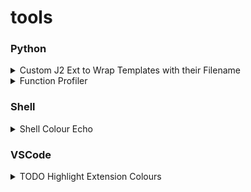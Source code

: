 # tools

### Python

<details>
  <summary>Custom J2 Ext to Wrap Templates with their Filename</summary>

[wrap_templates_extension.py](./python/wrap_templates_extension.py)

Add comments or annotations to template files (`.html.j2`, `.css.j2`, `.js.j2`) before rendering them in a Jinja environment, providing clarity about the start and end of each template block. Example usage;

```py
if os.getenv("LOCAL_MODE") == "yes" and os.getenv("TEST_MODE") != "yes":
    from x.wrap_templates_extension import WrapTemplatesWithNames
    app_jinja_env.add_extension(WrapTemplatesWithNames)
```

</details>

<details>
  <summary>Function Profiler</summary>

[profiler.py](./python/profiler.py)

The `profileme` decorator in Python facilitates function execution profiling, directing the results to a file named after the function being profiled. It offers options to specify the directory and sorting method for the profile statistics.

</details>

### Shell

<details>
  <summary>Shell Colour Echo</summary>

```sh
black=$(tput setaf 0) red=$(tput setaf 1) green=$(tput setaf 2) yellow=$(tput setaf 3) blue=$(tput setaf 4) magenta=$(tput setaf 5) cyan=$(tput setaf 6) white=$(tput setaf 7) reset=$(tput sgr0)
cecho() { echo "${2}${1}${reset}"; } # $1=msg $2=col
```

```sh
cecho "Please try again or exit the script (ctrl+c)." "$red"
```

</details>

### VSCode

<details>
  <summary>TODO Highlight Extension Colours</summary>
  
  [ext](https://marketplace.visualstudio.com/items?itemName=wayou.vscode-todo-highlight), [col ref](https://github.com/wayou/vscode-todo-highlight/issues/93#issuecomment-390368341)

```
  "todohighlight.keywords": [
    {
      "text": "NOTE",
      "color": "#ecf0f1",
      "border": "1px solid #2980b9",
      "borderRadius": "4px",
      "backgroundColor": "#3498db"
    },
    {
      "text": "FIXME",
      "color": "#ecf0f1",
      "border": "1px solid #8e44ad",
      "borderRadius": "4px",
      "backgroundColor": "#9b59b6"
    },
    {
      "text": "BUG",
      "color": "#ecf0f1",
      "border": "1px solid #c0392b",
      "borderRadius": "4px",
      "backgroundColor": "#e74c3c"
    },
    {
      "text": "TODO",
      "color": "#ecf0f1",
      "border": "1px solid #f39c12",
      "borderRadius": "4px",
      "backgroundColor": "#f1c40f"
    }
  ]
```

</details>
